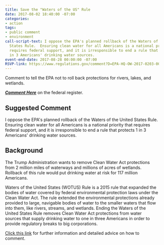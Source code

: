 ```yaml
---
title: Save the "Waters of the US" Rule
date: 2017-08-02 18:40:00 -07:00
categories:
- action
tags:
- public comment
- environment
call-script-text: I oppose the EPA's planned rollback of the Waters of the United
  States Rule.  Ensuring clean water for all Americans is a national priority that
  requires federal support, and it is irresponsible to end a rule that protects 1
  in 3 Americans' drinking water sources.
event-end-date: 2017-08-28 00:00:00 -07:00
RSVP-link: https://www.regulations.gov/comment?D=EPA-HQ-OW-2017-0203-0001
---
```


Comment to tell the EPA not to roll back protections for rivers, lakes, and wetlands.   

[**_Comment Here_**](https://www.regulations.gov/comment?D=EPA-HQ-OW-2017-0203-0001) on the federal register.

## Suggested Comment
I oppose the EPA's planned rollback of the Waters of the United States Rule.  Ensuring clean water for all Americans is a national priority that requires federal support, and it is irresponsible to end a rule that protects 1 in 3 Americans' drinking water sources.   

## Background
The Trump Administration wants to remove Clean Water Act protections from 2 million miles of waterways and millions of acres of wetlands.  Rollback of this rule would put drinking water at risk for 117 million Americans.

Waters of the United States (WOTUS) Rule is a 2015 rule that expanded the bodies of water covered by federal environmental protection laws under the Clean Water Act. The rule extended the environmental protections already provided to large, navigable bodies of water to the smaller waters that flow into them, like rivers, streams, and wetlands. Ending the Waters of the United States Rule removes Clean Water Act protections from water sources that supply drinking water to one in three Americans in order to provide regulatory breaks to big corporations.

[Click this link](http://www.saveepaalums.info/resisting-the-trump-de-regulatory-agenda-talking-points/defending-our-waters/) for further information and detailed advice on how to comment.